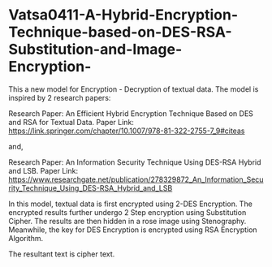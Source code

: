 # Vatsa0411-A-Hybrid-Encryption-Technique-based-on-DES-RSA-Substitution-and-Image-Encryption-

This a new model for Encryption - Decryption of textual data. The model is inspired by 2 research papers:

Research Paper: An Efficient Hybrid Encryption Technique Based on DES and RSA for Textual Data. 
Paper Link: https://link.springer.com/chapter/10.1007/978-81-322-2755-7_9#citeas

and,

Research Paper: An Information Security Technique Using DES-RSA Hybrid and LSB.
Paper Link: https://www.researchgate.net/publication/278329872_An_Information_Security_Technique_Using_DES-RSA_Hybrid_and_LSB

In this model, textual data is first encrypted using 2-DES Encryption. The encrypted results further undergo 2 Step encryption using Substitution Cipher. The results are then hidden in a rose image using Stenography. Meanwhile, the key for DES Encryption is encrypted using RSA Encryption Algorithm.

The resultant text is cipher text. 




